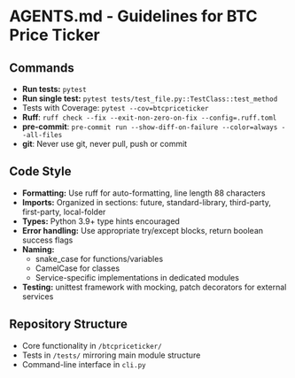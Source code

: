 # AGENTS.md - Guidelines for BTC Price Ticker

## Commands

- **Run tests:** `pytest`
- **Run single test:** `pytest tests/test_file.py::TestClass::test_method`
- Tests with Coverage: `pytest --cov=btcpriceticker`
- **Ruff**: `ruff check --fix --exit-non-zero-on-fix --config=.ruff.toml`
- **pre-commit**: `pre-commit run --show-diff-on-failure --color=always --all-files`
- **git**: Never use git, never pull, push or commit

## Code Style

- **Formatting:** Use ruff for auto-formatting, line length 88 characters
- **Imports:** Organized in sections: future, standard-library, third-party,
  first-party, local-folder
- **Types:** Python 3.9+ type hints encouraged
- **Error handling:** Use appropriate try/except blocks, return boolean success flags
- **Naming:**
  - snake_case for functions/variables
  - CamelCase for classes
  - Service-specific implementations in dedicated modules
- **Testing:** unittest framework with mocking, patch decorators for external services

## Repository Structure

- Core functionality in `/btcpriceticker/`
- Tests in `/tests/` mirroring main module structure
- Command-line interface in `cli.py`
